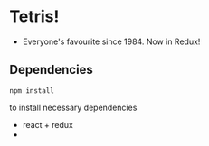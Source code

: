 # Tetris!

- Everyone's favourite since 1984. Now in Redux!

## Dependencies

```
npm install
```

to install necessary dependencies

- react + redux
-

